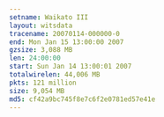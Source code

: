 ```yaml
---
setname: Waikato III
layout: witsdata
tracename: 20070114-000000-0
end: Mon Jan 15 13:00:00 2007
gzsize: 3,088 MB
len: 24:00:00
start: Sun Jan 14 13:00:01 2007
totalwirelen: 44,006 MB
pkts: 121 million
size: 9,054 MB
md5: cf42a9bc745f8e7c6f2e0781ed57e41e
---
```

